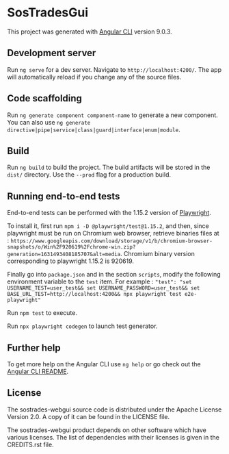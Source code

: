 # SosTradesGui

This project was generated with [Angular CLI](https://github.com/angular/angular-cli) version 9.0.3.

## Development server

Run `ng serve` for a dev server. Navigate to `http://localhost:4200/`. The app will automatically reload if you change any of the source files.

## Code scaffolding

Run `ng generate component component-name` to generate a new component. You can also use `ng generate directive|pipe|service|class|guard|interface|enum|module`.

## Build

Run `ng build` to build the project. The build artifacts will be stored in the `dist/` directory. Use the `--prod` flag for a production build.

## Running end-to-end tests

End-to-end tests can be performed with the 1.15.2 version of [Playwright](https://playwright.dev/). 

To install it, first run `npm i -D @playwright/test@1.15.2`, and then, since playwright must be run on Chromium web browser, retrieve binaries files at : `https://www.googleapis.com/download/storage/v1/b/chromium-browser-snapshots/o/Win%2F920619%2Fchrome-win.zip?generation=1631493408185707&alt=media`. Chromium binary version corresponding to playwright 1.15.2 is 920619.

Finally go into `package.json` and in the section `scripts`, modify the following environment variable to the `test` item. 
For example : `"test": "set USERNAME_TEST=user_test&& set USERNAME_PASSWORD=user_test&& set BASE_URL_TEST=http://localhost:4200&& npx playwright test e2e-playwright"`

Run `npm test` to execute.

Run  `npx playwright codegen` to launch test generator.

## Further help

To get more help on the Angular CLI use `ng help` or go check out the [Angular CLI README](https://github.com/angular/angular-cli/blob/master/README.md).

## License
The sostrades-webgui source code is distributed under the Apache License Version 2.0.
A copy of it can be found in the LICENSE file.

The sostrades-webgui product depends on other software which have various licenses.
The list of dependencies with their licenses is given in the CREDITS.rst file.